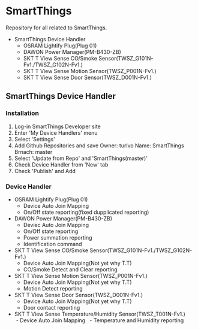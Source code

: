 # SmartThings

Repository for all related to SmartThings.
- SmartThings Device Handler
  - OSRAM Lightify Plug(Plug 01)
  - DAWON Power Manager(PM-B430-ZB)
  - SKT T View Sense CO/Smoke Sensor(TWSZ_G101N-Fv1./TWSZ_G102N-Fv1.)
  - SKT T View Sense Motion Sensor(TWSZ_P001N-Fv1.)
  - SKT T View Sense Door Sensor(TWSZ_D001N-Fv1.)
  
## SmartThings Device Handler
### Installation
  1. Log-in SmartThings Developer site
  2. Enter 'My Device Handlers' menu
  3. Select 'Settings'
  4. Add Github Repositories and save
    Owner: turlvo
    Name: SmartThings
    Brnach: master
  5. Select 'Update from Repo' and 'SmartThings(master)'
  6. Check Device Handler from 'New' tab
  7. Check 'Publish' and Add


### Device Handler
 - OSRAM Lightify Plug(Plug 01)
      - Device Auto Join Mapping
      - On/Off state reporting(fixed dupplicated reporting)
 - DAWON Power Manager(PM-B430-ZB)
      - Deviec Auto Join Mapping
      - On/Off state reporting
      - Power summation reporting
      - Identification command
 - SKT T View Sense CO/Smoke Sensor(TWSZ_G101N-Fv1./TWSZ_G102N-Fv1.)
      - Device Auto Join Mapping(Not yet why T.T)
      - CO/Smoke Detect and Clear reporting
 - SKT T View Sense Motion Sensor(TWSZ_P001N-Fv1.)
      - Device Auto Join Mapping(Not yet why T.T)
      - Motion Detect reporting
 - SKT T View Sense Door Sensor(TWSZ_D001N-Fv1.)
      - Device Auto Join Mapping(Not yet why T.T)
      - Door contact reporting
 - SKT T View Sense Temperature/Humidity Sensor(TWSZ_T001N-Fv1.)
      - Device Auto Join Mapping
      - Temperature and Humidity reporting
  

  
